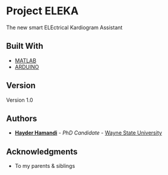 # Project ELEKA

The new smart ELEctrical Kardiogram Assistant

## Built With

* [MATLAB](https://www.mathworks.com/products/matlab.html)
* [ARDUINO](https://www.arduino.cc/)

## Version

Version 1.0

## Authors

* [**Hayder Hamandi**](https://www.linkedin.com/in/hayder-hamandi-3356b8b4) - *PhD Candidate* - [Wayne State University](http://www.wayne.edu)

## Acknowledgments

* To my parents & siblings
